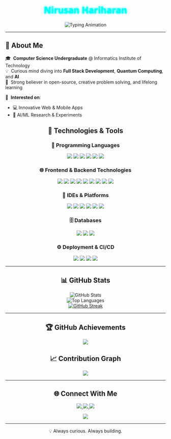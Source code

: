 <div align="center">

<h1 style="font-family: 'Segoe UI', Tahoma, Geneva, Verdana, sans-serif; font-weight:bold;">
  <span style="color:#00fff7; text-shadow: 0 0 4px #00fff7, 0 0 6px #00fff7;">
    Nirusan Hariharan
  </span>
</h1>

<img src="https://readme-typing-svg.herokuapp.com?font=Fira+Code&weight=500&size=20&pause=1000&color=FF6EC7&center=true&vCenter=true&width=500&lines=Crafting+Clean+Code+%26+Building+Magic;Full+Stack+Developer;Quantum+Tech+Explorer;Code.+Learn.+Repeat." alt="Typing Animation" />

</div>

---
## 🧭 About Me

🎓 &nbsp;**Computer Science Undergraduate** @ Informatics Institute of Technology  
💡 &nbsp;Curious mind diving into **Full Stack Development**, **Quantum Computing**, and **AI**  
🧠 &nbsp;Strong believer in open-source, creative problem solving, and lifelong learning  

🤝 &nbsp;**Interested on**:
- 💻 Innovative Web & Mobile Apps  
- 🧠 AI/ML Research & Experiments  

## <div align="center">🚀 Technologies & Tools</div>

### <div align="center">🧠 Programming Languages</div>
<p align="center">
  <img src="https://img.shields.io/badge/Java-ED8B00?style=for-the-badge&logo=java&logoColor=white"/>
  <img src="https://img.shields.io/badge/Python-3776AB?style=for-the-badge&logo=python&logoColor=white"/>
  <img src="https://img.shields.io/badge/R-276DC3?style=for-the-badge&logo=r&logoColor=white"/>
  <img src="https://img.shields.io/badge/Shell-89E051?style=for-the-badge&logo=gnu-bash&logoColor=black"/>
  <img src="https://img.shields.io/badge/TypeScript-3178C6?style=for-the-badge&logo=typescript&logoColor=white"/>
  <img src="https://img.shields.io/badge/JavaScript-F7DF1E?style=for-the-badge&logo=javascript&logoColor=black"/>
</p>

### <div align="center">🌐 Frontend & Backend Technologies</div>
<p align="center">
  <img src="https://img.shields.io/badge/React-61DAFB?style=for-the-badge&logo=react&logoColor=black"/>
  <img src="https://img.shields.io/badge/Angular-DD0031?style=for-the-badge&logo=angular&logoColor=white"/>
  <img src="https://img.shields.io/badge/Vue.js-4FC08D?style=for-the-badge&logo=vue.js&logoColor=white"/>
  <img src="https://img.shields.io/badge/HTML5-E34F26?style=for-the-badge&logo=html5&logoColor=white"/>
  <img src="https://img.shields.io/badge/CSS3-1572B6?style=for-the-badge&logo=css3&logoColor=white"/>
  <img src="https://img.shields.io/badge/SpringBoot-6DB33F?style=for-the-badge&logo=springboot&logoColor=white"/>
  <img src="https://img.shields.io/badge/Flask-000000?style=for-the-badge&logo=flask&logoColor=white"/>
  <img src="https://img.shields.io/badge/FastAPI-009688?style=for-the-badge&logo=fastapi&logoColor=white"/>
  <img src="https://img.shields.io/badge/Node.js-339933?style=for-the-badge&logo=nodedotjs&logoColor=white"/>
</p>

### <div align="center">🧰 IDEs & Platforms</div>
<p align="center">
  <img src="https://img.shields.io/badge/JetBrains IDE-000000?style=for-the-badge&logo=jetbrains&logoColor=white"/>
  <img src="https://img.shields.io/badge/Unity-000000?style=for-the-badge&logo=unity&logoColor=white"/>
  <img src="https://img.shields.io/badge/Unreal Engine-000000?style=for-the-badge&logo=unrealengine&logoColor=white"/>
  <img src="https://img.shields.io/badge/Google Colab-F9AB00?style=for-the-badge&logo=googlecolab&logoColor=white"/>
  <img src="https://img.shields.io/badge/Jupyter-F37626?style=for-the-badge&logo=jupyter&logoColor=white"/>
  <img src="https://img.shields.io/badge/Kaggle-20BEFF?style=for-the-badge&logo=kaggle&logoColor=white"/>
</p>

### <div align="center">🗄️ Databases</div>
<p align="center">
  <img src="https://img.shields.io/badge/MySQL-005C84?style=for-the-badge&logo=mysql&logoColor=white"/>
  <img src="https://img.shields.io/badge/MongoDB-47A248?style=for-the-badge&logo=mongodb&logoColor=white"/>
  <img src="https://img.shields.io/badge/Redis-DC382D?style=for-the-badge&logo=redis&logoColor=white"/>
</p>

### <div align="center">⚙️ Deployment & CI/CD</div>
<p align="center">
  <img src="https://img.shields.io/badge/Docker-2496ED?style=for-the-badge&logo=docker&logoColor=white"/>
  <img src="https://img.shields.io/badge/Jenkins-D24939?style=for-the-badge&logo=jenkins&logoColor=white"/>
  <img src="https://img.shields.io/badge/AWS-232F3E?style=for-the-badge&logo=amazonaws&logoColor=white"/>
  <img src="https://img.shields.io/badge/Kafka-231F20?style=for-the-badge&logo=apachekafka&logoColor=white"/>
</p>

---

## <div align="center">📊 GitHub Stats</div>
<div align="center">

![GitHub Stats](https://github-readme-stats.vercel.app/api?username=Nirusan03&show_icons=true&theme=tokyonight&hide_border=true&include_all_commits=true)  
![Top Languages](https://github-readme-stats.vercel.app/api/top-langs/?username=Nirusan03&layout=compact&theme=tokyonight&hide_border=true)  
[![GitHub Streak](https://github-readme-streak-stats.herokuapp.com/?user=Nirusan03&theme=tokyonight&hide_border=true)](https://git.io/streak-stats)

</div>

---

## <div align="center">🏆 GitHub Achievements</div>
<p align="center">
  <img src="https://github-profile-trophy.vercel.app/?username=Nirusan03&theme=algolia&no-frame=true&row=1&column=7" />
</p>

## <div align="center">📈 Contribution Graph</div>
<p align="center">
  <img src="https://github-readme-activity-graph.vercel.app/graph?username=Nirusan03&theme=dracula&hide_border=true" />
</p>

---

## <div align="center">🌐 Connect With Me</div>
<p align="center">
  <a href="https://www.linkedin.com/in/nirusan-hariharan-447463214/">
    <img src="https://img.shields.io/badge/LinkedIn-0077B5?style=for-the-badge&logo=linkedin&logoColor=white"/>
  </a>
  <a href="https://github.com/Nirusan03">
    <img src="https://img.shields.io/badge/GitHub-181717?style=for-the-badge&logo=github&logoColor=white"/>
  </a>
  <a href="mailto:nirusan.hariharan350@gmail.com">
    <img src="https://img.shields.io/badge/Email-D14836?style=for-the-badge&logo=gmail&logoColor=white"/>
  </a>
</p>

<p align="center">
  <a href="https://drive.google.com/file/d/1h36CdPAIX1bBgfBClw0cNqvgJgIKNj44/view?usp=sharing" target="_blank">
    <img src="https://img.shields.io/badge/View%20My%20CV-%23007ACC?style=for-the-badge&logo=readthedocs&logoColor=white"/>
  </a>
</p>

---

<div align="center">
💡 Always curious. Always building.
</div>
